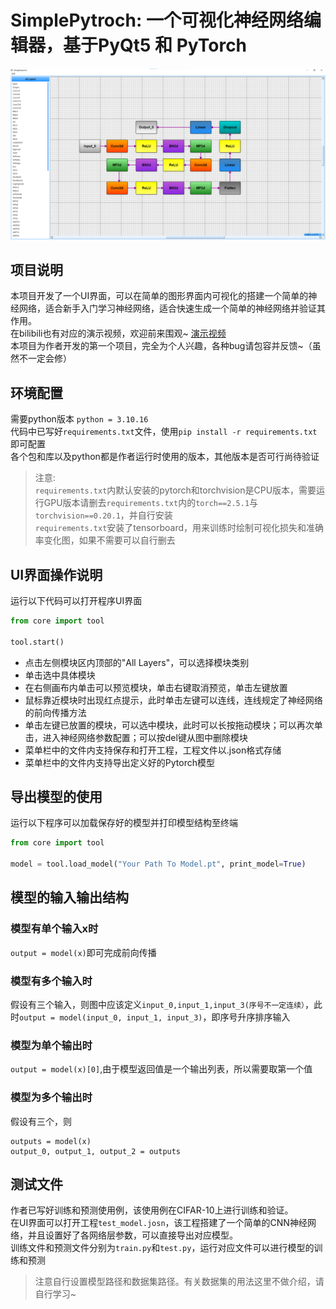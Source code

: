 # SimplePytroch: 一个可视化神经网络编辑器，基于PyQt5 和 PyTorch
![演示图片](pic/演示图片.png "UI界面")
## 项目说明
本项目开发了一个UI界面，可以在简单的图形界面内可视化的搭建一个简单的神经网络，适合新手入门学习神经网络，适合快速生成一个简单的神经网络并验证其作用。<br>
在bilibili也有对应的演示视频，欢迎前来围观~ [演示视频 ](https://www.bilibili.com/video/BV1ueAWeUEhT)<br>
本项目为作者开发的第一个项目，完全为个人兴趣，各种bug请包容并反馈~（虽然不一定会修）
## 环境配置
需要python版本 `python = 3.10.16`<br>
代码中已写好`requirements.txt`文件，使用`pip install -r requirements.txt`即可配置<br>
各个包和库以及python都是作者运行时使用的版本，其他版本是否可行尚待验证<br>
> 注意:<br>
> `requirements.txt`内默认安装的pytorch和torchvision是CPU版本，需要运行GPU版本请删去`requirements.txt`内的`torch==2.5.1`与`torchvision==0.20.1`，并自行安装<br>
> `requirements.txt`安装了tensorboard，用来训练时绘制可视化损失和准确率变化图，如果不需要可以自行删去
## UI界面操作说明
运行以下代码可以打开程序UI界面
```python
from core import tool

tool.start()
```
- 点击左侧模块区内顶部的"All Layers"，可以选择模块类别
- 单击选中具体模块
- 在右侧画布内单击可以预览模块，单击右键取消预览，单击左键放置
- 鼠标靠近模块时出现红点提示，此时单击左键可以连线，连线规定了神经网络的前向传播方法
- 单击左键已放置的模块，可以选中模块，此时可以长按拖动模块；可以再次单击，进入神经网络参数配置；可以按del键从图中删除模块
- 菜单栏中的文件内支持保存和打开工程，工程文件以.json格式存储
- 菜单栏中的文件内支持导出定义好的Pytorch模型
## 导出模型的使用
运行以下程序可以加载保存好的模型并打印模型结构至终端
```python
from core import tool

model = tool.load_model("Your Path To Model.pt", print_model=True)
```
## 模型的输入输出结构
### 模型有单个输入x时
`output = model(x)`即可完成前向传播
### 模型有多个输入时
假设有三个输入，则图中应该定义`input_0,input_1,input_3(序号不一定连续）`，此时`output = model(input_0, input_1, input_3)`，即序号升序排序输入
### 模型为单个输出时
`output = model(x)[0]`,由于模型返回值是一个输出列表，所以需要取第一个值
### 模型为多个输出时
假设有三个，则
```
outputs = model(x)
output_0, output_1, output_2 = outputs
```
## 测试文件
作者已写好训练和预测使用例，该使用例在CIFAR-10上进行训练和验证。<br>
在UI界面可以打开工程`test_model.josn`，该工程搭建了一个简单的CNN神经网络，并且设置好了各网络层参数，可以直接导出对应模型。<br>
训练文件和预测文件分别为`train.py`和`test.py`，运行对应文件可以进行模型的训练和预测
> 注意自行设置模型路径和数据集路径。有关数据集的用法这里不做介绍，请自行学习~
